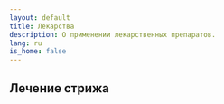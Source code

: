 ```yaml
---
layout: default
title: Лекарства
description: О применении лекарственных препаратов.
lang: ru
is_home: false
---
```


## Лечение стрижа
